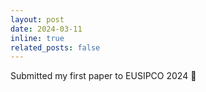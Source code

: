 ```yaml
---
layout: post
date: 2024-03-11
inline: true
related_posts: false
---
```


Submitted my first paper to EUSIPCO 2024 📜
